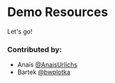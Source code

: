 # Demo Resources

Let's go!

### Contributed by:

* Anaïs [@AnaisUrlichs](https://anaisurl.com/)
* Bartek [@bwplotka](https://bwplotka.dev/)
